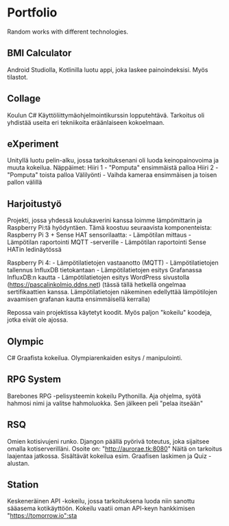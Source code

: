 # Portfolio
Random works with different technologies.


## BMI Calculator

Android Studiolla, Kotlinilla luotu appi, joka laskee painoindeksisi. Myös tilastot.

## Collage

Koulun C# Käyttöliittymäohjelmointikurssin lopputehtävä. Tarkoitus oli yhdistää useita eri tekniikoita eräänlaiseen kokoelmaan.

## eXperiment

Unityllä luotu pelin-alku, jossa tarkoituksenani oli luoda keinopainovoima ja muuta kokeilua.
Näppäimet:
  Hiiri 1 - "Pomputa" ensimmäistä palloa
  Hiiri 2 - "Pomputa" toista palloa
  Välilyönti - Vaihda kameraa ensimmäisen ja toisen pallon välillä
  
## Harjoitustyö

Projekti, jossa yhdessä koulukaverini kanssa loimme lämpömittarin ja Raspberry Pi:tä hyödyntäen.
Tämä koostuu seuraavista komponenteista:
  Raspberry Pi 3 + Sense HAT sensorilaatta:
    - Lämpötilan mittaus
    - Lämpötilan raportointi MQTT -serverille
    - Lämpötilan raportointi Sense HATin ledinäytössä
    
  Raspberry Pi 4:
    - Lämpötilatietojen vastaanotto (MQTT)
    - Lämpötilatietojen tallennus InfluxDB tietokantaan
    - Lämpötilatietojen esitys Grafanassa InfluxDB:n kautta
    - Lämpötilatietojen esitys WordPress sivustolla (https://pascalinkolmio.ddns.net)
      (tässä tällä hetkellä ongelmaa sertifikaattien kanssa. Lämpötilatietojen näkeminen edellyttää lämpötilojen avaamisen grafanan kautta ensimmäisellä kerralla)

Repossa vain projektissa käytetyt koodit. Myös paljon "kokeilu" koodeja, jotka eivät ole ajossa.

## Olympic

C# Graafista kokeilua. Olympiarenkaiden esitys / manipulointi.

## RPG System

Barebones RPG -pelisysteemin kokeilu Pythonilla. Aja ohjelma, syötä hahmosi nimi ja valitse hahmoluokka. Sen jälkeen peli "pelaa itseään"

## RSQ

Omien kotisivujeni runko. Djangon päällä pyörivä toteutus, joka sijaitsee omalla kotiserverilläni. Osoite on: "http://aurorae.tk:8080" Näitä on tarkoitus laajentaa jatkossa. Sisältävät kokeilua esim. Graafisen laskimen ja Quiz -alustan.

## Station

Keskeneräinen API -kokeilu, jossa tarkoituksena luoda niin sanottu sääasema kotikäyttöön. Kokeilu vaatii oman API-keyn hankkimisen "https://tomorrow.io":sta
